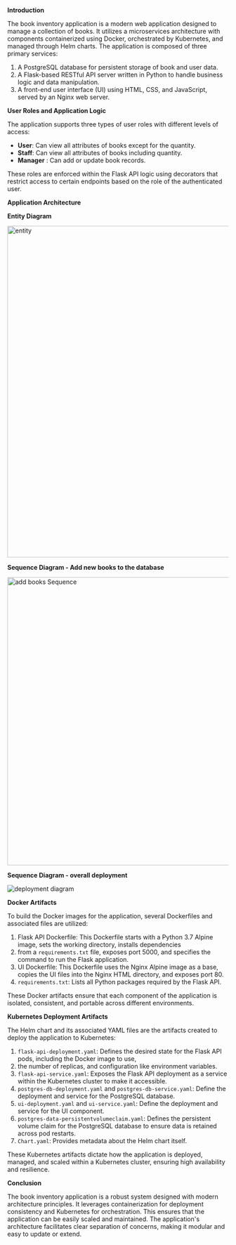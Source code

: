 

**Introduction**

The book inventory application is a modern web application designed to manage a collection of books. It utilizes a microservices
architecture with components containerized using Docker, orchestrated by Kubernetes, and managed through Helm charts. The application is
composed of three primary services:

1. A PostgreSQL database for persistent storage of book and user data.
2. A Flask-based RESTful API server written in Python to handle business logic and data manipulation.
3. A front-end user interface (UI) using HTML, CSS, and JavaScript, served by an Nginx web server.

**User Roles and Application Logic**

The application supports three types of user roles with different levels of access:

- **User**: Can view all attributes of books except for the quantity.
- **Staff**: Can view all attributes of books including quantity.
- **Manager** : Can add or update book records.

These roles are enforced within the Flask API logic using decorators that restrict access to certain endpoints based on the role of the authenticated user.


**Application Architecture**


**Entity Diagram**

<img width="755" alt="entity" src="https://github.com/1047473086/Container_group17/assets/149539858/fb2f3506-1e18-4db7-91f0-d932dc5ec686">


**Sequence Diagram - Add new books to the database** 

<img width="656" alt="add books Sequence" src="https://github.com/1047473086/Container_group17/assets/149539858/19eac054-fad3-4db2-9361-01803a9a8f2e">



**Sequence Diagram - overall deployment**

![deployment diagram](https://github.com/1047473086/Container_group17/assets/149539858/25d76216-dc22-441c-b227-73144aa13b58)


**Docker Artifacts**

To build the Docker images for the application, several Dockerfiles and associated files are utilized:

1. Flask API Dockerfile: This Dockerfile starts with a Python 3.7 Alpine image, sets the working directory, installs dependencies
2.  from a `requirements.txt` file, exposes port 5000, and specifies the command to run the Flask application.
3. UI Dockerfile: This Dockerfile uses the Nginx Alpine image as a base, copies the UI files into the Nginx HTML directory, and exposes port 80.
4. `requirements.txt`: Lists all Python packages required by the Flask API.

These Docker artifacts ensure that each component of the application is isolated, consistent, and portable across different environments.

**Kubernetes Deployment Artifacts**

The Helm chart and its associated YAML files are the artifacts created to deploy the application to Kubernetes:

1. `flask-api-deployment.yaml`: Defines the desired state for the Flask API pods, including the Docker image to use,
2. the number of replicas, and configuration like environment variables.
3. `flask-api-service.yaml`: Exposes the Flask API deployment as a service within the Kubernetes cluster to make it accessible.
4. `postgres-db-deployment.yaml` and `postgres-db-service.yaml`: Define the deployment and service for the PostgreSQL database.
5. `ui-deployment.yaml` and `ui-service.yaml`: Define the deployment and service for the UI component.
6. `postgres-data-persistentvolumeclaim.yaml`: Defines the persistent volume claim for the PostgreSQL database to ensure data is retained across pod restarts.
7. `Chart.yaml`: Provides metadata about the Helm chart itself.

These Kubernetes artifacts dictate how the application is deployed, managed, and scaled within a Kubernetes cluster, ensuring high availability and resilience.


**Conclusion**

The book inventory application is a robust system designed with modern architecture principles. 
It leverages containerization for deployment consistency and Kubernetes for orchestration. 
This ensures that the application can be easily scaled and maintained. The application's architecture
facilitates clear separation of concerns, making it modular and easy to update or extend.

